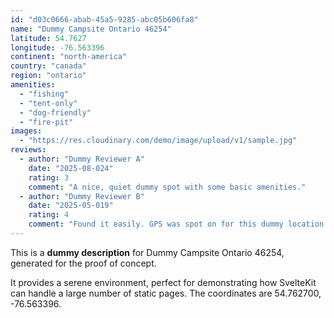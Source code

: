 ```yaml
---
id: "d03c0666-abab-45a5-9285-abc05b606fa8"
name: "Dummy Campsite Ontario 46254"
latitude: 54.7627
longitude: -76.563396
continent: "north-america"
country: "canada"
region: "ontario"
amenities:
  - "fishing"
  - "tent-only"
  - "dog-friendly"
  - "fire-pit"
images:
  - "https://res.cloudinary.com/demo/image/upload/v1/sample.jpg"
reviews:
  - author: "Dummy Reviewer A"
    date: "2025-08-024"
    rating: 3
    comment: "A nice, quiet dummy spot with some basic amenities."
  - author: "Dummy Reviewer B"
    date: "2025-05-019"
    rating: 4
    comment: "Found it easily. GPS was spot on for this dummy location."
---
```


This is a **dummy description** for Dummy Campsite Ontario 46254, generated for the proof of concept.

It provides a serene environment, perfect for demonstrating how SvelteKit can handle a large number of static pages. The coordinates are 54.762700, -76.563396.
